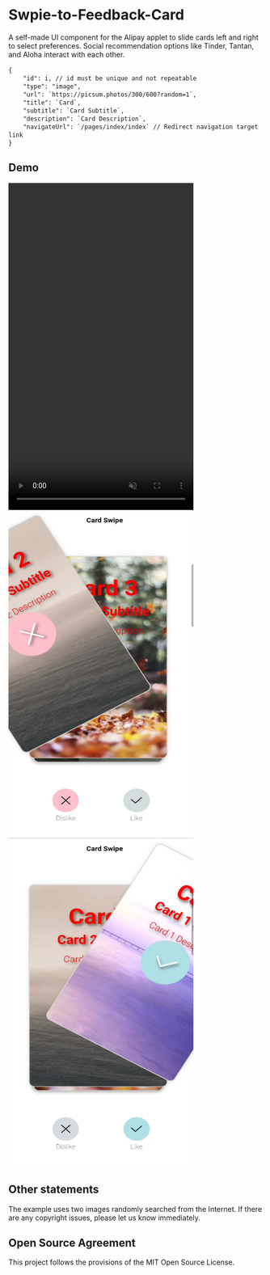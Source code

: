 # Swpie-to-Feedback-Card
A self-made UI component for the Alipay applet to slide cards left and right to select preferences.
Social recommendation options like Tinder, Tantan, and Aloha interact with each other.


```
{
	"id": i, // id must be unique and not repeatable
	"type": "image",
	"url": `https://picsum.photos/300/600?random=1`,
	"title": `Card`,
	"subtitle": `Card Subtitle`,
	"description": `Card Description`,
	"navigateUrl": `/pages/index/index` // Redirect navigation target link 
}
```


## Demo
<video src="./assets/card-swipe.mp4" height="647" width="366"  autoplay loop muted>
</video>
<img src="./assets/card-left.jpeg" height=" 647" width="366">
<img src="./assets/card-right.jpeg" height="647" width="366">


## Other statements
The example uses two images randomly searched from the Internet. If there are any copyright issues, please let us know immediately.

## Open Source Agreement
This project follows the provisions of the MIT Open Source License.
